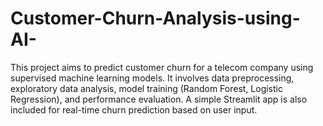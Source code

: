 # Customer-Churn-Analysis-using-AI-
This project aims to predict customer churn for a telecom company using supervised machine learning models. It involves data preprocessing, exploratory data analysis, model training (Random Forest, Logistic Regression), and performance evaluation. A simple Streamlit app is also included for real-time churn prediction based on user input.
